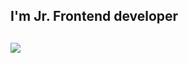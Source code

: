 <h2/> I'm Jr. Frontend developer <h2/>

<img src="https://media.giphy.com/media/l3V0fZHUK7W8xWDxC/giphy.gif" />
